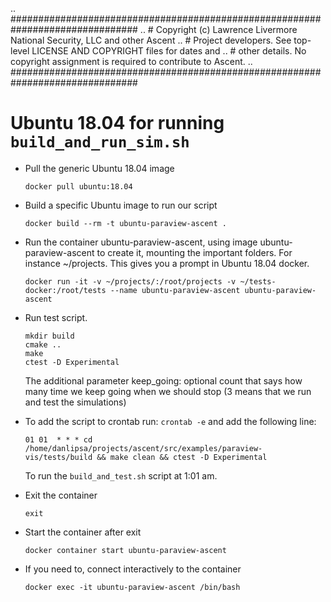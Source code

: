 .. ###############################################################################
.. # Copyright (c) Lawrence Livermore National Security, LLC and other Ascent
.. # Project developers. See top-level LICENSE AND COPYRIGHT files for dates and
.. # other details. No copyright assignment is required to contribute to Ascent.
.. ###############################################################################

Ubuntu 18.04 for running `build_and_run_sim.sh`
=========================================================

- Pull the generic Ubuntu 18.04 image

  `docker pull ubuntu:18.04`

- Build a specific Ubuntu image to run our script

  `docker build --rm -t ubuntu-paraview-ascent .`

- Run the container ubuntu-paraview-ascent, using image ubuntu-paraview-ascent to
  create it, mounting the important folders. For instance ~/projects. This gives
  you a prompt in Ubuntu 18.04 docker.

  `docker run -it -v ~/projects/:/root/projects -v ~/tests-docker:/root/tests --name ubuntu-paraview-ascent ubuntu-paraview-ascent`

- Run test script.

  ```
  mkdir build
  cmake ..
  make
  ctest -D Experimental
  ```
  
  The additional parameter keep_going: optional count that says how
  many time we keep going when we should stop (3 means that we run and
  test the simulations)

- To add the script to crontab run:
  `crontab -e` and add the following line:

  `01 01  * * * cd /home/danlipsa/projects/ascent/src/examples/paraview-vis/tests/build && make clean && ctest -D Experimental`

  To run the `build_and_test.sh` script at 1:01 am.

- Exit the container

  `exit`

- Start the container after exit

  `docker container start ubuntu-paraview-ascent`

- If you need to, connect interactively to the container

  `docker exec -it ubuntu-paraview-ascent /bin/bash`
